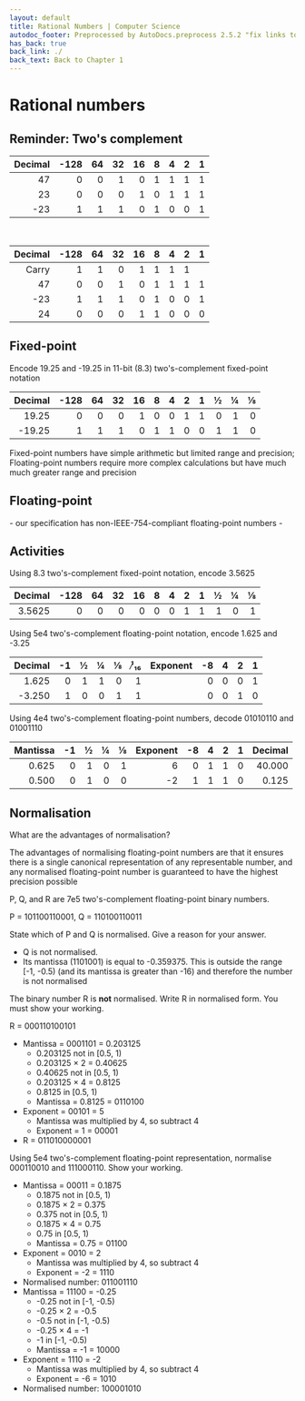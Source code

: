 ```yaml
---
layout: default
title: Rational Numbers | Computer Science
autodoc_footer: Preprocessed by AutoDocs.preprocess 2.5.2 "fix links to documents" ⓒ Starwort, 2020
has_back: true
back_link: ./
back_text: Back to Chapter 1
---
```


# Rational numbers

## Reminder: Two's complement

| Decimal | -128 | 64 | 32 | 16 | 8 | 4 | 2 | 1 |
|--------:|-----:|---:|---:|---:|--:|--:|--:|--:|
|      47 |    0 |  0 |  1 |  0 | 1 | 1 | 1 | 1 |
|      23 |    0 |  0 |  0 |  1 | 0 | 1 | 1 | 1 |
|     -23 |    1 |  1 |  1 |  0 | 1 | 0 | 0 | 1 |

<br>

| Decimal | -128 | 64 | 32 | 16 | 8 | 4 | 2 | 1 |
|--------:|-----:|---:|---:|---:|--:|--:|--:|--:|
|   Carry |    1 |  1 |  0 |  1 | 1 | 1 | 1 |   |
|      47 |    0 |  0 |  1 |  0 | 1 | 1 | 1 | 1 |
|     -23 |    1 |  1 |  1 |  0 | 1 | 0 | 0 | 1 |
|      24 |    0 |  0 |  0 |  1 | 1 | 0 | 0 | 0 |

## Fixed-point

Encode 19.25 and -19.25 in 11-bit (8.3) two's-complement fixed-point notation

| Decimal | -128 | 64 | 32 | 16 | 8 | 4 | 2 | 1 | ½ | ¼ | ⅛ |
|--------:|-----:|---:|---:|---:|--:|--:|--:|--:|--:|--:|--:|
|   19.25 |    0 |  0 |  0 |  1 | 0 | 0 | 1 | 1 | 0 | 1 | 0 |
|  -19.25 |    1 |  1 |  1 |  0 | 1 | 1 | 0 | 0 | 1 | 1 | 0 |

Fixed-point numbers have simple arithmetic but limited range and precision; Floating-point numbers require more complex calculations but have much much greater range and precision

## Floating-point

\- our specification has non-IEEE-754-compliant floating-point numbers -

## Activities

Using 8.3 two's-complement fixed-point notation, encode 3.5625

| Decimal | -128 | 64 | 32 | 16 | 8 | 4 | 2 | 1 | ½ | ¼ | ⅛ |
|--------:|-----:|---:|---:|---:|--:|--:|--:|--:|--:|--:|--:|
|  3.5625 |    0 |  0 |  0 |  0 | 0 | 0 | 1 | 1 | 1 | 0 | 1 |

Using 5e4 two's-complement floating-point notation, encode 1.625 and -3.25

| Decimal | -1 | ½ | ¼ | ⅛ | ¹̷₁₆ | Exponent | -8 | 4 | 2 | 1 |
|--------:|---:|--:|--:|--:|----:|---------:|---:|--:|--:|--:|
|   1.625 |  0 | 1 | 1 | 0 |   1 |          |  0 | 0 | 0 | 1 |
|  -3.250 |  1 | 0 | 0 | 1 |   1 |          |  0 | 0 | 1 | 0 |

Using 4e4 two's-complement floating-point numbers, decode 01010110 and 01001110

| Mantissa | -1 | ½ | ¼ | ⅛ | Exponent | -8 | 4 | 2 | 1 | Decimal |
|---------:|---:|--:|--:|--:|---------:|---:|--:|--:|--:|--------:|
|    0.625 |  0 | 1 | 0 | 1 |        6 |  0 | 1 | 1 | 0 |  40.000 |
|    0.500 |  0 | 1 | 0 | 0 |       -2 |  1 | 1 | 1 | 0 |   0.125 |

## Normalisation

What are the advantages of normalisation?

The advantages of normalising floating-point numbers are that it ensures there is a single canonical representation of any representable number, and any normalised floating-point number is guaranteed to have the highest precision possible

P, Q, and R are 7e5 two's-complement floating-point binary numbers.

P = 101100110001, Q = 110100110011

State which of P and Q is normalised. Give a reason for your answer.

- Q is not normalised.
- Its mantissa (1101001) is equal to -0.359375. This is outside the range [-1, -0.5) (and its mantissa is greater than -16) and therefore the number is not normalised

The binary number R is **not** normalised. Write R in normalised form. You must show your working.

R = 000110100101

- Mantissa = 0001101 = 0.203125
  - 0.203125 not in [0.5, 1)
  - 0.203125 × 2 = 0.40625
  - 0.40625 not in [0.5, 1)
  - 0.203125 × 4 = 0.8125
  - 0.8125 in [0.5, 1)
  - Mantissa = 0.8125 = 0110100
- Exponent = 00101 = 5
  - Mantissa was multiplied by 4, so subtract 4
  - Exponent = 1 = 00001
- R = 011010000001

Using 5e4 two's-complement floating-point representation, normalise 000110010 and 111000110. Show your working.

- Mantissa = 00011 = 0.1875
  - 0.1875 not in [0.5, 1)
  - 0.1875 × 2 = 0.375
  - 0.375 not in [0.5, 1)
  - 0.1875 × 4 = 0.75
  - 0.75 in [0.5, 1)
  - Mantissa = 0.75 = 01100
- Exponent = 0010 = 2
  - Mantissa was multiplied by 4, so subtract 4
  - Exponent = -2 = 1110
- Normalised number: 011001110
- Mantissa = 11100 = -0.25
  - -0.25 not in [-1, -0.5)
  - -0.25 × 2 = -0.5
  - -0.5 not in [-1, -0.5)
  - -0.25 × 4 = -1
  - -1 in [-1, -0.5)
  - Mantissa = -1 = 10000
- Exponent = 1110 = -2
  - Mantissa was multiplied by 4, so subtract 4
  - Exponent = -6 = 1010
- Normalised number: 100001010
